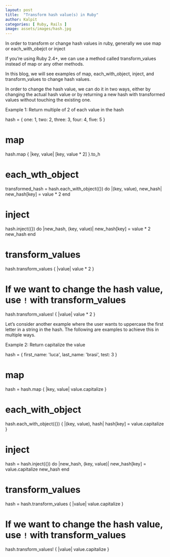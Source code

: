 ```yaml
---
layout: post
title:  "Transform hash value(s) in Ruby"
author: Kalpit
categories: [ Ruby, Rails ]
image: assets/images/hash.jpg
---
```


In order to transform or change hash values in ruby, generally we use map or each_with_obejct or inject

If you’re using Ruby 2.4+, we can use a method called transform_values instead of map or any other methods.

In this blog, we will see examples of map, each_with_object, inject, and transform_values to change hash values.

In order to change the hash value, we can do it in two ways, either by changing the actual hash value or by returning a new hash with transformed values without touching the existing one.

Example 1: Return multiple of 2 of each value in the hash

hash = { one: 1, two: 2, three: 3, four: 4, five: 5 }

# map
hash.map { |key, value| [key, value * 2] }.to_h

# each_wth_object
transformed_hash = hash.each_with_object({}) do |(key, value), new_hash|
    new_hash[key] = value * 2
end

# inject
hash.inject({}) do |new_hash, (key, value)|
    new_hash[key] = value * 2
    new_hash
end

# transform_values
hash.transform_values { |value| value * 2 }

# If we want to change the hash value, use `!` with transform_values
hash.transform_values! { |value| value * 2 }


Let’s consider another example where the user wants to uppercase the first letter in a string in the hash. The following are examples to achieve this in multiple ways.

Example 2: Return capitalize the value

hash = {
    first_name: 'luca',
    last_name: 'brasi',
    test: 3
}

# map
hash = hash.map { |key, value| value.capitalize }

# each_with_object
hash.each_with_object({}) { |(key, value), hash| hash[key] = value.capitalize }

# inject
hash = hash.inject({}) do |new_hash, (key, value)|
    new_hash[key] = value.capitalize
    new_hash
end

# transform_values
hash = hash.transform_values { |value| value.capitalize }

# If we want to change the hash value, use `!` with transform_values
hash.transform_values! { |value| value.capitalize }
